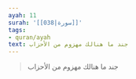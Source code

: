 ```yaml
---
ayah: 11
surah: '[[038|سورة]]'
tags:
- quran/ayah
text: جند ما هنالك مهزوم من الأحزاب
---
```

> جند ما هنالك مهزوم من الأحزاب

